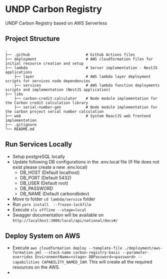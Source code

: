 # UNDP Carbon Registry

UNDP Carbon Registry based on AWS Serverless 

## Project Structure

    .
    ├── .github                         # Github Actions files
    ├── deployment                      # AWS cloudformation files for initial resource creation and setup
    ├── lambda                          # Server implementation - NestJS applications
        ├── layer                       # AWS lambda layer deployment scripts for services node dependencies
        ├── services                    # AWS lambda function deployments scripts and implementation (NestJS application)
    ├── libs
        ├── carbon-credit-calculator    # Node module implementation for the Carbon credit calculation library
        ├── serial-number-gen           # Node module implementation for the carbon project serial number calculation
    ├── web                             # System ReactJS web frontend implementation
    ├── .gitignore
    └── README.md

## Run Services Locally
- Setup postgreSQL locally
- Update following DB configurations in the .env.local file (If file does not exist please create a new .env.local)
    - DB_HOST (Default localhost)
    - DB_PORT (Default 5432)
    - DB_USER (Default root)
    - DB_PASSWORD
    - DB_NAME (Default carbondbdev)
- Move to folder `cd lambda/service` folder
- Run `yarn install  --frozen-lockfile`
- Execute `sls offline --stage=local`
- Swagger documentation will be available on `http://localhost:3000/local/api/national/docs#/`

## Deploy System on AWS
- Execute `aws cloudformation deploy --template-file ./deployment/aws-formation.yml --stack-name carbon-registry-basic --parameter-overrides EnvironmentName=<stage> DBPassword=<password> --capabilities CAPABILITY_NAMED_IAM`. This will create all the required resources on the AWS.
- 